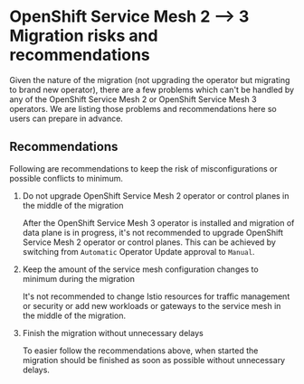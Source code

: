 # OpenShift Service Mesh 2 --> 3 Migration risks and recommendations
Given the nature of the migration (not upgrading the operator but migrating to brand new operator), there are a few problems which can't be handled by any of the OpenShift Service Mesh 2 or OpenShift Service Mesh 3 operators. We are listing those problems and recommendations here so users can prepare in advance.

## Recommendations
Following are recommendations to keep the risk of misconfigurations or possible conflicts to minimum.

1. Do not upgrade OpenShift Service Mesh 2 operator or control planes in the middle of the migration

    After the OpenShift Service Mesh 3 operator is installed and migration of data plane is in progress, it's not recommended to upgrade OpenShift Service Mesh 2 operator or control planes. This can be achieved by switching from `Automatic` Operator Update approval to `Manual`.
1. Keep the amount of the service mesh configuration changes to minimum during the migration

    It's not recommended to change Istio resources for traffic management or security or add new workloads or gateways to the service mesh in the middle of the migration.
1. Finish the migration without unnecessary delays

    To easier follow the recommendations above, when started the migration should be finished as soon as possible without unnecessary delays.

